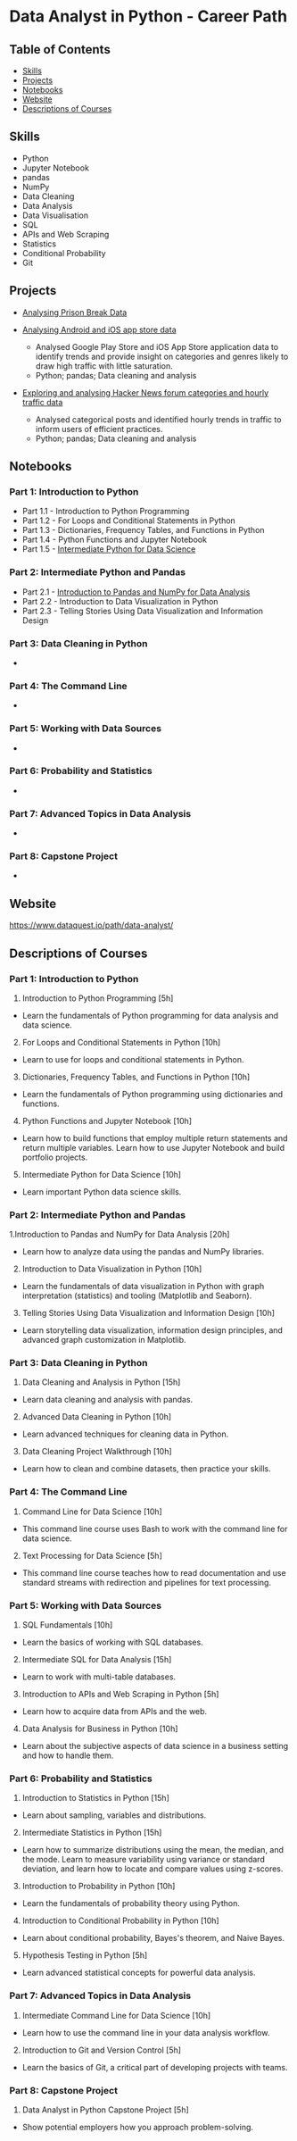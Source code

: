 # Data Analyst in Python - Career Path

## Table of Contents
- [Skills](#skills)
- [Projects](#projects)
- [Notebooks](#notebooks)
- [Website](#website)
- [Descriptions of Courses](#descriptions-of-courses)

## Skills

- Python
- Jupyter Notebook
- pandas
- NumPy
- Data Cleaning
- Data Analysis
- Data Visualisation
- SQL
- APIs and Web Scraping
- Statistics
- Conditional Probability
- Git

## Projects

- [Analysing Prison Break Data](https://github.com/oxbbar/course-data-analyst-in-python/tree/main/part_1/prisonbreak)

- [Analysing Android and iOS app store data](https://github.com/oxbbar/course-projects/blob/main/analysing-mobile-app-data/analysing-mobile-app-data.ipynb)
    - Analysed Google Play Store and iOS App Store application data to identify trends and provide insight on categories and genres likely to draw high traffic with little saturation.
    - Python; pandas; Data cleaning and analysis
    
- [Exploring and analysing Hacker News forum categories and hourly traffic data](https://github.com/oxbbar/course-projects/blob/main/exploring-hacker-news-posts/exploring-hacker-news-posts.ipynb)
    - Analysed categorical posts and identified hourly trends in traffic to inform users of efficient practices.
    - Python; pandas; Data cleaning and analysis

## Notebooks

### Part 1: Introduction to Python
- Part 1.1 - Introduction to Python Programming
- Part 1.2 - For Loops and Conditional Statements in Python
- Part 1.3 - Dictionaries, Frequency Tables, and Functions in Python
- Part 1.4 - Python Functions and Jupyter Notebook
- Part 1.5 - [Intermediate Python for Data Science](https://github.com/oxbbar/course-data-analyst-in-python/blob/main/part_1/p1-5-intermediate-python-for-data-science.ipynb)

### Part 2: Intermediate Python and Pandas
- Part 2.1 - [Introduction to Pandas and NumPy for Data Analysis](https://github.com/oxbbar/course-data-analyst-in-python/blob/main/part_2/p2-1-introduction-to-pandas-and-numpy-for-data-analysis.ipynb)
- Part 2.2 - Introduction to Data Visualization in Python
- Part 2.3 - Telling Stories Using Data Visualization and Information Design

### Part 3: Data Cleaning in Python
- 

### Part 4: The Command Line
-

### Part 5: Working with Data Sources
-

### Part 6: Probability and Statistics
-

### Part 7: Advanced Topics in Data Analysis
-

### Part 8: Capstone Project
-

## Website

https://www.dataquest.io/path/data-analyst/

## Descriptions of Courses

### Part 1: Introduction to Python

1. Introduction to Python Programming [5h]
- Learn the fundamentals of Python programming for data analysis and data science.

2. For Loops and Conditional Statements in Python [10h]
- Learn to use for loops and conditional statements in Python.

3. Dictionaries, Frequency Tables, and Functions in Python [10h]
- Learn the fundamentals of Python programming using dictionaries and functions.

4. Python Functions and Jupyter Notebook [10h]
- Learn how to build functions that employ multiple return statements and return multiple variables. Learn how to use Jupyter Notebook and build portfolio projects.

5. Intermediate Python for Data Science [10h]
- Learn important Python data science skills.

### Part 2: Intermediate Python and Pandas

1.Introduction to Pandas and NumPy for Data Analysis [20h]
- Learn how to analyze data using the pandas and NumPy libraries.

2. Introduction to Data Visualization in Python [10h]
- Learn the fundamentals of data visualization in Python with graph interpretation (statistics) and tooling (Matplotlib and Seaborn).

3. Telling Stories Using Data Visualization and Information Design [10h]
- Learn storytelling data visualization, information design principles, and advanced graph customization in Matplotlib.

### Part 3: Data Cleaning in Python

1. Data Cleaning and Analysis in Python [15h]
- Learn data cleaning and analysis with pandas.

2. Advanced Data Cleaning in Python [10h]
- Learn advanced techniques for cleaning data in Python.

3. Data Cleaning Project Walkthrough [10h]
- Learn how to clean and combine datasets, then practice your skills.

### Part 4: The Command Line

1. Command Line for Data Science [10h]
- This command line course uses Bash to work with the command line for data science.

2. Text Processing for Data Science [5h]
-  This command line course teaches how to read documentation and use standard streams with redirection and pipelines for text processing.

### Part 5: Working with Data Sources

1. SQL Fundamentals [10h]
- Learn the basics of working with SQL databases.

2. Intermediate SQL for Data Analysis [15h]
- Learn to work with multi-table databases.

3. Introduction to APIs and Web Scraping in Python [5h]
- Learn how to acquire data from APIs and the web.

4. Data Analysis for Business in Python [10h]
- Learn about the subjective aspects of data science in a business setting and how to handle them.

### Part 6: Probability and Statistics

1. Introduction to Statistics in Python [15h]
- Learn about sampling, variables and distributions.

2. Intermediate Statistics in Python [15h]
- Learn how to summarize distributions using the mean, the median, and the mode. Learn to measure variability using variance or standard deviation, and learn how to locate and compare values using z-scores.

3. Introduction to Probability in Python [10h]
- Learn the fundamentals of probability theory using Python.

4. Introduction to Conditional Probability in Python [10h]
- Learn about conditional probability, Bayes's theorem, and Naive Bayes.

5. Hypothesis Testing in Python [5h]
- Learn advanced statistical concepts for powerful data analysis.

### Part 7: Advanced Topics in Data Analysis

1. Intermediate Command Line for Data Science [10h]
- Learn how to use the command line in your data analysis workflow.

2. Introduction to Git and Version Control [5h]
- Learn the basics of Git, a critical part of developing projects with teams.

### Part 8: Capstone Project

1. Data Analyst in Python Capstone Project [5h]
- Show potential employers how you approach problem-solving.
